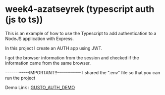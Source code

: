 # week4-azatseyrek (typescript auth (js to ts))

This is an example of how to use the Typescript to add authentication to a NodeJS application with Express.

In this project I create an AUTH app using JWT.

I got the browser information from the session and checked if the information came from the same browser.


------------IMPORTANT!!------------
I shared the ".env" file so that you can run the project

Demo Link :</span> <a href="https://auth2-gusto.herokuapp.com">GUSTO_AUTH_DEMO</a>
